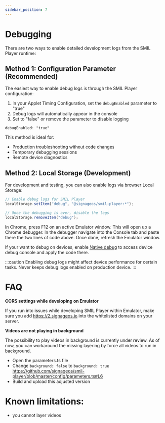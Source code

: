 ```yaml
---
sidebar_position: 7
---
```

# Debugging
There are two ways to enable detailed development logs from the SMIL Player runtime:

## Method 1: Configuration Parameter (Recommended)
The easiest way to enable debug logs is through the SMIL Player configuration:

1. In your Applet Timing Configuration, set the `debugEnabled` parameter to "true"
2. Debug logs will automatically appear in the console
3. Set to "false" or remove the parameter to disable logging

```
debugEnabled: "true"
```

This method is ideal for:
- Production troubleshooting without code changes
- Temporary debugging sessions
- Remote device diagnostics

## Method 2: Local Storage (Development)
For development and testing, you can also enable logs via browser Local Storage:

```javascript title="Enabling dev logging"
// Enable debug logs for SMIL Player
localStorage.setItem("debug", "@signageos/smil-player:*");

// Once the debugging is over, disable the logs
localStorage.removeItem("debug");
```

In Chrome, press F12 on an active Emulator window. This will open up a Chrome debugger. In the debugger navigate into the Console tab and paste there the two lines of code above. Once done, refresh the Emulator window.

If your want to debug on devices, enable [Native debug](https://docs.signageos.io/hc/en-us/articles/4416366711442) to access device debug console and apply the code there.

:::caution
Enabling debug logs might affect device performance for certain tasks. Never keeps debug logs enabled on production device.
:::

# FAQ
**CORS settings while developing on Emulator**

If you run into issues while developing SMIL Player within Emulator, make sure you add https://2.signageos.io into the whitelisted domains on your server.

**Videos are not playing in background**

The possibility to play videos in background is currently under review. As of now, you can workaround the missing layering by force all videos to run in background.

- Open the parameters.ts file
- Change `background: false` to `background: true` https://github.com/signageos/smil-player/blob/master/config/parameters.ts#L6
- Build and upload this adjusted version

# Known limitations:
- you cannot layer videos